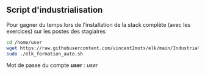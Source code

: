 ## Script d'industrialisation
Pour gagner du temps lors de l'installation de la stack complète (avec les exercices) sur les postes des stagiaires

``` sh
cd /home/user
wget https://raw.githubusercontent.com/vincent2mots/elk/main/Industrialisation/elk_formation_auto.sh -O /home/user/elk_formation_auto.sh
sudo ./elk_formation_auto.sh
```

Mot de passe du compte **user** : *user*